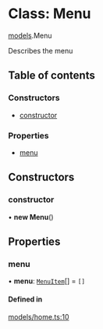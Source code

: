 # Class: Menu

[models](../wiki/models).Menu

Describes the menu

## Table of contents

### Constructors

- [constructor](../wiki/models.Menu#constructor)

### Properties

- [menu](../wiki/models.Menu#menu)

## Constructors

### constructor

• **new Menu**()

## Properties

### menu

• **menu**: [`MenuItem`](../wiki/models.MenuItem)[] = `[]`

#### Defined in

[models/home.ts:10](https://gitlab.com/baliganikhil/blackmirror-sdk/-/blob/349365c/src/models/home.ts#L10)
